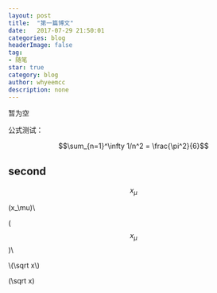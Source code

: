 ```yaml
---
layout: post
title:  "第一篇博文"
date:   2017-07-29 21:50:01
categories: blog
headerImage: false
tag:
- 随笔
star: true
category: blog
author: whyeemcc
description: none
---
```

暂为空

公式测试：

$$\sum_{n=1}^\infty 1/n^2 = \frac{\pi^2}{6}$$


## second

$$x_\mu$$

\(x_\mu)\


\($$x_\mu$$)\

\\(\sqrt x\\)

\(\sqrt x\)